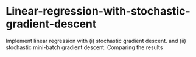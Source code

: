 # Linear-regression-with-stochastic-gradient-descent
 Implement linear regression with (i) stochastic gradient descent. and (ii) stochastic mini-batch gradient descent. Comparing the results
